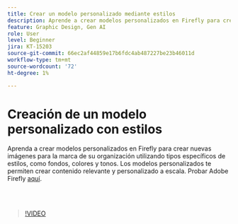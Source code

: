 ```yaml
---
title: Crear un modelo personalizado mediante estilos
description: Aprende a crear modelos personalizados en Firefly para crear nuevas imágenes para la marca de tu organización
feature: Graphic Design, Gen AI
role: User
level: Beginner
jira: KT-15203
source-git-commit: 66ec2af44859e17b6fdc4ab487227be23b46011d
workflow-type: tm+mt
source-wordcount: '72'
ht-degree: 1%

---
```


# Creación de un modelo personalizado con estilos

Aprenda a crear modelos personalizados en Firefly para crear nuevas imágenes para la marca de su organización utilizando tipos específicos de estilos, como fondos, colores y tonos. Los modelos personalizados te permiten crear contenido relevante y personalizado a escala. Probar Adobe Firefly [aquí](https://firefly.adobe.com/).

<br> 

>[!VIDEO](https://video.tv.adobe.com/v/3428003?quality=12&learn=on&hidetitle=true)
